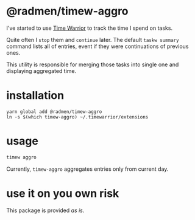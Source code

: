 # @radmen/timew-aggro

I've started to use [Time Warrior](https://taskwarrior.org/docs/timewarrior/index.html) to track the time I spend on tasks.

Quite often I `stop` them and `continue` later. The default `taskw summary` command lists all of entries, event if they were continuations of previous ones.

This utility is responsible for merging those tasks into single one and displaying aggregated time.

# installation

```
yarn global add @radmen/timew-aggro
ln -s $(which timew-aggro) ~/.timewarrior/extensions
```

# usage

```bash
timew aggro
```

Currently, `timew-aggro` aggregates entries only from current day.

# use it on you own risk

This package is provided _as is_.
